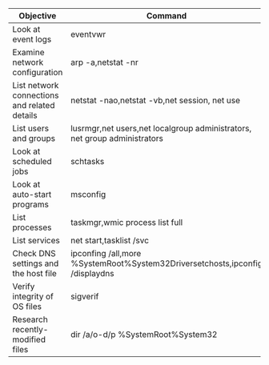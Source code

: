 | Objective | Command |
| --------- | ------- |
| Look at event logs | eventvwr |
| Examine network configuration | arp -a,netstat -nr |
| List network connections and related details | netstat -nao,netstat -vb,net session, net use |
| List users and groups | lusrmgr,net users,net localgroup administrators, net group administrators |
| Look at scheduled jobs | schtasks |
| Look at auto-start programs | msconfig |
| List processes | taskmgr,wmic process list full |
| List services | net start,tasklist /svc |
| Check DNS settings and the host file | ipconfing /all,more %SystemRoot%System32Driversetchosts,ipconfig /displaydns |
| Verify integrity of OS files | sigverif |
| Research recently-modified files | dir /a/o-d/p %SystemRoot%System32 |